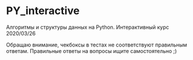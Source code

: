 # PY_interactive
Алгоритмы и структуры данных на Python. Интерактивный курс 2020/03/26

Обращаю внимание, чекбоксы в тестах не соответствуют правильным ответам. Правильные ответы на вопросы ищите самостоятельно ;)
